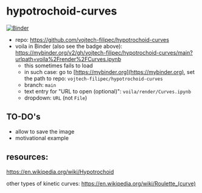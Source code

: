 # hypotrochoid-curves

[![Binder](https://mybinder.org/badge_logo.svg)](https://mybinder.org/v2/gh/vojtech-filipec/hypotrochoid-curves/main?urlpath=voila%2Frender%2FCurves.ipynb)


- repo: https://github.com/vojtech-filipec/hypotrochoid-curves
- voila in Binder (also see the badge above): https://mybinder.org/v2/gh/vojtech-filipec/hypotrochoid-curves/main?urlpath=voila%2Frender%2FCurves.ipynb
  - this sometimes fails to load
  - in such case: go to [https://mybinder.org](https://mybinder.org), set the path to repo: `vojtech-filipec/hypotrochoid-curves`
  - branch: `main`
  - text entry for "URL to open (optional)": `voila/render/Curves.ipynb`
  - dropdown: `URL` (not `File`)

## TO-DO's
- allow to save the image
- motivational example


## resources:
https://en.wikipedia.org/wiki/Hypotrochoid

other types of kinetic curves: https://en.wikipedia.org/wiki/Roulette_(curve)
